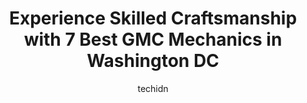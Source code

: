 ---
layout: ampstory
image: https://images.unsplash.com/photo-1608506876688-ab805ee6c2c6?ixlib=rb-4.0.3&ixid=MnwxMjA3fDB8MHxwaG90by1wYWdlfHx8fGVufDB8fHx8&auto=format&fit=crop&w=640&h=853&q=80
author: techidn
featured: false
description: When it comes to finding reliable automotive experts in Washington DC , USA, look no further than the 7 best GMC Mechanic in the area. With their exceptional skills and dedication to providi
title: Experience Skilled Craftsmanship with 7 Best GMC Mechanics in Washington DC
cover:
   title: Experience Skilled Craftsmanship with 7 Best GMC Mechanics in Washington DC
   subtitle: Rickpate
   background: https://images.unsplash.com/photo-1608506876688-ab805ee6c2c6?ixlib=rb-4.0.3&ixid=MnwxMjA3fDB8MHxwaG90by1wYWdlfHx8fGVufDB8fHx8&auto=format&fit=crop&w=640&h=853&q=80

pages: 
 - layout: thirds
   top: <h1>#1 Capitol Hill Auto Service</h1>
   bottom: "<p>Had a great experience at Capitol Hill Auto service. Contacted them and within an hour had a response and was told I could bring my car in. My car was fixed and ready to </p>"
   background: https://www.knot35.com/toplist/wp-content/uploads/2023/06/best-gmc-mechanic-1-in-washington-dc-1685838563.jpeg
   backgroundblur: true
 - layout: thirds
   top: <h1>#2 Ourisman Automotive Group</h1>
   bottom: "<p>4400 Branch Ave, Temple Hills, MD 20748, United States</p>"
   background: https://www.knot35.com/toplist/wp-content/uploads/2023/06/best-gmc-mechanic-2-in-washington-dc-1685838564.jpeg
   cta:
      link: https://www.knot35.com/toplist/experience-skilled-craftsmanship-with-7-best-gmc-mechanics-in-washington-dc/
      text: Experience Skilled Craftsmanship with 7 Best GMC Mechanics in Washington DC
 - layout: thirds
   top: <h1>#3 DP Auto Service</h1>
   bottom: "<p>4940 Connecticut Ave NW, Washington, DC 20008, United States</p>"
   background: https://www.knot35.com/toplist/wp-content/uploads/2023/06/best-gmc-mechanic-3-in-washington-dc-1685838564.jpeg
   cta:
      link: https://www.knot35.com/toplist/experience-skilled-craftsmanship-with-7-best-gmc-mechanics-in-washington-dc/
      text: Experience Skilled Craftsmanship with 7 Best GMC Mechanics in Washington DC
 - layout: thirds
   top: <h1>#4 Jindal Andre Automotive Services</h1>
   bottom: "<p>1636 Bladensburg Rd NE, Washington, DC 20002, United States</p>"
   background: https://images.unsplash.com/photo-1524169358666-79f22534bc6e?ixlib=rb-4.0.3&ixid=MnwxMjA3fDB8MHxwaG90by1wYWdlfHx8fGVufDB8fHx8&auto=format&fit=crop&w=640&h=853&q=80
   cta:
      link: https://www.knot35.com/toplist/experience-skilled-craftsmanship-with-7-best-gmc-mechanics-in-washington-dc/
      text: Experience Skilled Craftsmanship with 7 Best GMC Mechanics in Washington DC
 - layout: thirds
   top: <h1>#5 Auto Tech Service</h1>
   bottom: "<p>1236 Mt Olivet Rd NE b, Washington, DC 20002, United States</p>"
   background: https://images.unsplash.com/photo-1613843873231-1447db182f97?ixlib=rb-4.0.3&ixid=MnwxMjA3fDB8MHxwaG90by1wYWdlfHx8fGVufDB8fHx8&auto=format&fit=crop&w=640&h=853&q=80
   cta:
      link: https://www.knot35.com/toplist/experience-skilled-craftsmanship-with-7-best-gmc-mechanics-in-washington-dc/
      text: Experience Skilled Craftsmanship with 7 Best GMC Mechanics in Washington DC
 - layout: thirds
   top: <h1>#6 Forest Glen Auto Repairs</h1>
   bottom: "<p>2601 Forest Glen Rd, Silver Spring, MD 20910, United States</p>"
   background: https://images.unsplash.com/photo-1510906594845-bc082582c8cc?ixlib=rb-4.0.3&ixid=MnwxMjA3fDB8MHxwaG90by1wYWdlfHx8fGVufDB8fHx8&auto=format&fit=crop&w=640&h=853&q=80
   cta:
      link: https://www.knot35.com/toplist/experience-skilled-craftsmanship-with-7-best-gmc-mechanics-in-washington-dc/
      text: Experience Skilled Craftsmanship with 7 Best GMC Mechanics in Washington DC
 - layout: thirds
   top: <h1>#7 K&W Auto Repair</h1>
   bottom: "<p>4802 Rhode Island Ave, Hyattsville, MD 20781, United States</p>"
   background: https://images.unsplash.com/photo-1462556791646-c201b8241a94?ixlib=rb-4.0.3&ixid=MnwxMjA3fDB8MHxwaG90by1wYWdlfHx8fGVufDB8fHx8&auto=format&fit=crop&w=640&h=853&q=80
   cta:
      link: https://www.knot35.com/toplist/experience-skilled-craftsmanship-with-7-best-gmc-mechanics-in-washington-dc/
      text: Experience Skilled Craftsmanship with 7 Best GMC Mechanics in Washington DC
 - layout: thirds
   middle: Continue reading...
   background: https://images.unsplash.com/photo-1618005182384-a83a8bd57fbe?ixlib=rb-4.0.3&ixid=MnwxMjA3fDB8MHxwaG90by1wYWdlfHx8fGVufDB8fHx8&auto=format&fit=crop&w=640&h=853&q=80
   cta:
      link: https://www.knot35.com/toplist/experience-skilled-craftsmanship-with-7-best-gmc-mechanics-in-washington-dc/
      text: Experience Skilled Craftsmanship with 7 Best GMC Mechanics in Washington DC
      
---